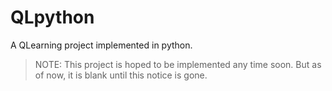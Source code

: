 # QLpython
A QLearning project implemented in python. 

> NOTE: This project is hoped to be implemented any time soon. But as of now, it is blank until this notice is gone. 